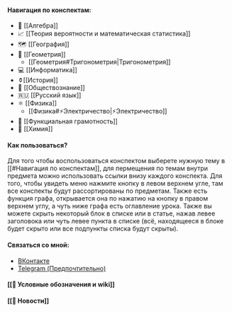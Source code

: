 #### Навигация по конспектам:
- 🔢 [[Алгебра]]
- 📈 [[Теория вероятности и математическая статистика]]
- 🗺 [[География]]
-  📐 [[Геометрия]]
	- [[Геометрия#Тригонометрия|Тригонометрия]]
-  💻 [[Информатика]]
- ⚱️[[История]]
- 👥 [[Обществознание]]
- 🇷🇺 [[Русский язык]]
- ⚛ [[Физика]]
	- [[Физика#⚡Электричество|⚡Электричество]]
- 📝 [[Функциальная грамотность]]
-  🧪 [[Химия]]

#### Как пользоваться?
Для того чтобы воспользоваться конспектом выберете нужную тему в [[#Навигация по конспектам]], для пермещения по темам внутри предмета можно использовать ссылки внизу каждого конспекта. Для того, чтобы увидеть меню нажмите кнопку в левом верхнем угле, там все конспекты будут рассортированы по предметам. Также есть функция графа, открывается она по нажатию на кнопку в правом верхнем углу, а чуть ниже графа есть оглавление урока. Также вы можете скрыть некоторый блок в списке или в статье, нажав левее заголовока или чуть левее пункта в списке (всё, находящееся в блоке будет скрыто или все подпункты списка будут скрыты).
#### Связаться со мной:
- [ВКонтакте](https://vk.com/ilian445)
- [Telegram (Предпочтительно)](https://t.me/giant47)
#### [[🔣 Условные обозначения и wiki]]
#### [[📰 Новости]]

